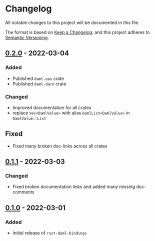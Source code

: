 # Changelog

All notable changes to this project will be documented in this file.

The format is based on [Keep a Changelog](https://keepachangelog.com/en/1.0.0/), and this project adheres
to [Semantic Versioning](https://semver.org/spec/v2.0.0.html).

## [0.2.0] - 2022-03-04

### Added

- Published `daml-oas` crate
- Published `daml-darn` crate

### Changed

- Improved documentation for all crates
- replace `Vec<DamlValue>` with alias `DamlList<DamlValue>` in `DamlValue::List`

## Fixed

- Fixed many broken doc-links across all crates

## [0.1.1] - 2022-03-03

### Changed

- Fixed broken documentation links and added many missing doc-comments

## [0.1.0] - 2022-03-01

### Added

- Initial release of `rust-daml-bindings`

[0.2.0]: https://github.com/fujiapple852/rust-daml-bindings/compare/0.1.1...0.2.0

[0.1.1]: https://github.com/fujiapple852/rust-daml-bindings/compare/0.1.0...0.1.1

[0.1.0]: https://github.com/fujiapple852/rust-daml-bindings/compare/0.0.0...0.1.0
